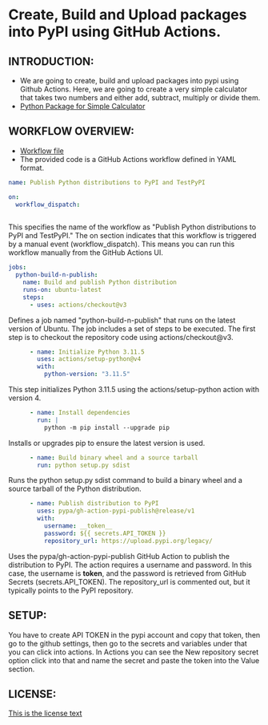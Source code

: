 # Create, Build and Upload packages into PyPI using GitHub Actions.

## INTRODUCTION:

  * We are going to create, build and upload packages into pypi using Github Actions. Here, we are going to create a very simple calculator that takes two numbers and either add, subtract, multiply or divide them.
  * [Python Package for Simple Calculator](https://github.com/VismayaM-2003/packages-yaml/blob/main/pypibacic/__init__.py)
  
## WORKFLOW OVERVIEW:

   * [Workflow file](https://github.com/VismayaM-2003/packages-yaml/blob/main/.github/workflows/python-publish.yml)
   * The provided code is a GitHub Actions workflow defined in YAML format.
     
```yaml
name: Publish Python distributions to PyPI and TestPyPI

on:
  workflow_dispatch:
 
```
This specifies the name of the workflow as "Publish Python distributions to PyPI and TestPyPI." The on section indicates that this workflow is triggered by a manual event (workflow_dispatch). This means you can run this workflow manually from the GitHub Actions UI.

```yaml
jobs:
  python-build-n-publish:
    name: Build and publish Python distribution
    runs-on: ubuntu-latest
    steps:
      - uses: actions/checkout@v3

```
Defines a job named "python-build-n-publish" that runs on the latest version of Ubuntu. The job includes a set of steps to be executed. The first step is to checkout the repository code using actions/checkout@v3.

```yaml
      - name: Initialize Python 3.11.5
        uses: actions/setup-python@v4
        with:
          python-version: "3.11.5"

```
This step initializes Python 3.11.5 using the actions/setup-python action with version 4.

```yaml
      - name: Install dependencies
        run: |
          python -m pip install --upgrade pip

```
Installs or upgrades pip to ensure the latest version is used.

```yaml
      - name: Build binary wheel and a source tarball
        run: python setup.py sdist

```
Runs the python setup.py sdist command to build a binary wheel and a source tarball of the Python distribution.

```yaml
      - name: Publish distribution to PyPI
        uses: pypa/gh-action-pypi-publish@release/v1
        with:
          username: __token__
          password: ${{ secrets.API_TOKEN }}
          repository_url: https://upload.pypi.org/legacy/

```
Uses the pypa/gh-action-pypi-publish GitHub Action to publish the distribution to PyPI. The action requires a username and password. In this case, the username is __token__, and the password is retrieved from GitHub Secrets (secrets.API_TOKEN). The repository_url is commented out, but it typically points to the PyPI repository.

## SETUP:

   You have to create API TOKEN in the pypi account and copy that token, then go to the github settings, then go to the secrets and variables under that you can click into actions.
In Actions you can see the New repository secret option click into that and name the secret and paste the token into the Value section. 

## LICENSE:

   [This is the license text](https://github.com/VismayaM-2003/packages-yaml/blob/main/LICENSE.txt)
